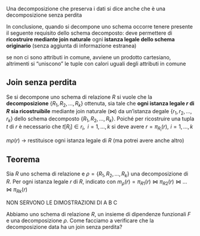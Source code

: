 Una decomposizione che preserva i dati si dice anche che è una decomposizione senza perdita

In conclusione, quando si decompone uno schema occorre tenere presente il seguente requisito dello schema decomposto: deve permettere di **ricostruire mediante join naturale** ogni **istanza legale dello schema originario** (senza aggiunta di informazione estranea)

se non ci sono attributi in comune, avviene un prodotto cartesiano, altrimenti si “uniscono” le tuple con calori uguali degli attributi in comune

## Join senza perdita
Se si decompone uno schema di relazione $R$ si vuole che la **decomposizione** $\{R_{1},R_{2},\dots ,R_{k}\}$ ottenuta, sia tale che **ogni istanza legale $r$ di $R$ sia ricostruibile** mediante join naturale ($\bowtie$) da un’istanza degale $\{r_{1},r_{2},\dots,r_{k}\}$ dello schema decomposto $\{R_{1},R_{2},\dots ,R_{k}\}$. Poiché per ricostruire una tupla $t$ di $r$ è necessario che $t[R_{i}]\in r_{i}, \,\,\,i=1,\dots,k$ si deve avere $r=\pi_{R_{i}}(r), \,\, i=1,\dots,k$

$m\rho(r)$ → restituisce ogni istanza legale di $R$ (ma potrei avere anche altro)

## Teorema
Sia $R$ uno schema di relazione e $\rho=\{R_{1},R_{2},\dots ,R_{k}\}$ una decomposizione di $R$. Per ogni istanza legale $r$ di $R$, indicato con $m_{\rho}(r)=\pi_{R1}(r)\bowtie \pi_{R2}(r)\bowtie\dots \bowtie \pi_{Rk}(r)$

NON SERVONO LE DIMOSTRAZIONI DI A B C



Abbiamo uno schema di relazione $R$, un insieme di dipendenze funzionali $F$ e una decomposizione $\rho$. Come facciamo a verificare che la decomposizione data ha un join senza perdita?


